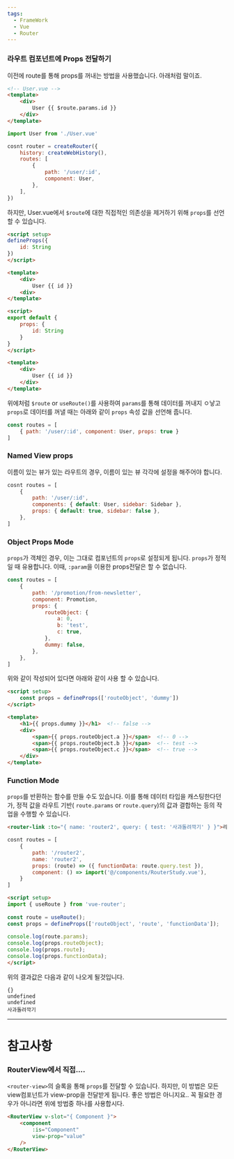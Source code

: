 ```yaml
---
tags:
  - FrameWork
  - Vue
  - Router
---
```

### 라우트 컴포넌트에 Props 전달하기
이전에 route를 통해 props를 꺼내는 방법을 사용했습니다. 아래처럼 말이죠.

```html
<!-- User.vue -->
<template>
    <div>
        User {{ $route.params.id }}
    </div>
</template>
```

```javascript title:"/src/router/index.js"
import User from './User.vue'

cosnt router = createRouter({
    history: createWebHistory(),
    routes: [
        {
            path: '/user/:id',
            component: User,
        },
    ],
})
```

하지만, User.vue에서 `$route`에 대한 직접적인 의존성을 제거하기 위해 `props`를 선언할 수 있습니다.

```html title:"User.vue(composition API)"
<script setup>
defineProps({
    id: String
})
</script>

<template>
    <div>
        User {{ id }}
    <div>
</template>
```

```html title:"User.vue(Options API)"
<script>
export default {
    props: {
        id: String
    }
}
</script>

<template>
    <div>
        User {{ id }}
    </div>
</template>
```

위에처럼 `$route` or `useRoute()`를 사용하여 `params`를 통해 데이터를 꺼내지 ㅇ낳고 `props`로 데이터를 꺼낼 때는 아래와 같이 `props` 속성 값을 선언해 줍니다.

```javascript title:"/scr/router/index.js"
const routes = [
    { path: '/user/:id', component: User, props: true }
]
```

### Named View props
이름이 있는 뷰가 있는 라우트의 경우, 이름이 있는 뷰 각각에 설정을 해주어야 합니다.

```javascript title:"/src/router/index.js"
cosnt routes = [
    {
        path: '/user/:id',
        components: { default: User, sidebar: Sidebar },
        props: { default: true, sidebar: false },
    },
]
```

### Object Props Mode
`props`가 객체인 경우, 이는 그대로 컴포넌트의 `props`로 설정되게 됩니다.
`props`가 정적일 때 유용합니다.
이때, `:param`을 이용한 props전달은 할 수 없습니다.

```javascript title:"/src/router/index.js"
const routes = [
    {
        path: '/promotion/from-newsletter',
        component: Promotion,
        props: {
            routeObject: {
                a: 0,
                b: 'test',
                c: true,
            },
            dummy: false,
        },
    },
]
```

위와 같이 작성되어 있다면 아래와 같이 사용 할 수 있습니다.

```html
<script setup>
    const props = defineProps(['routeObject', 'dummy'])
</script>

<template>
    <h1>{{ props.dummy }}</h1>  <!-- false -->
    <div>
        <span>{{ props.routeObject.a }}</span>  <!-- 0 -->
        <span>{{ props.routeObject.b }}</span>  <!-- test -->
        <span>{{ props.routeObject.c }}</span>  <!-- true -->
    </div>
</template>
```

### Function Mode
`props`를 반환하는 함수를 만들 수도 있습니다.
이를 통해 데이터 타입을 캐스팅한다던가, 정적 값을 라우트 기반( `route.params` or `route.query`)의 값과 결합하는 등의 작업을 수행할 수 있습니다.

```html title:"Main.vue"
<router-link :to="{ name: 'router2', query: { test: '사과돌려깍기' } }">라우터 공부하러 가자 함수 모드</router-link>
```

```javascript title:"/src/router/index.js"
cosnt routes = [
    {
        path: '/router2',  
        name: 'router2',  
        props: (route) => ({ functionData: route.query.test }),  
        component: () => import('@/components/RouterStudy.vue'),
    }
]
```

```html title:"RouterStudy.vue"
<script setup>  
import { useRoute } from 'vue-router';  
  
const route = useRoute();  
const props = defineProps(['routeObject', 'route', 'functionData']);  
  
console.log(route.params);  
console.log(props.routeObject);  
console.log(props.route);  
console.log(props.functionData);  
</script>
```

위의 결과값은 다음과 같이 나오게 될것입니다.

```
{}
undefined
undefined
사과돌려깍기
```

---
# 참고사항
### RouterView에서 직접....
`<router-view>`의 슬록을 통해 `props`를 전달할 수 있습니다.
하지만, 이 방법은 모든 view컴포넌트가 view-prop을 전달받게 됩니다.
좋은 방법은 아니지요.. 꼭 필요한 경우가 아니라면 위에 방법중 하나를 사용합시다.

```html
<RouterView v-slot="{ Component }">
    <component
        :is="Component"
        view-prop="value"
    />
</RouterView>
```